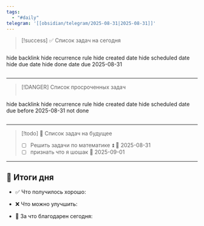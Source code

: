 ```yaml
---
tags:
  - "#daily"
telegram: '[[obsidian/telegram/2025-08-31|2025-08-31]]'
---
```

> [!success] ✅ Список задач на сегодня
> ```tasks
hide backlink 
hide recurrence rule
hide created date
hide scheduled date
hide due date
hide done date
due 2025-08-31
> ```
>

---

> [!DANGER] Список просроченных задач
> ```tasks
hide backlink
hide recurrence rule
hide created date
hide scheduled date
due before 2025-08-31
not done
> ```

---

> [!todo]  📌 Список задач на будущее
> - [ ] Решить задачи по математике ⏫ 📅 2025-08-31
> - [ ] признать что я шошак 📅 2025-09-01 


--- 
## 🌙 Итоги дня

- ✅ Что получилось хорошо:

- ❌ Что можно улучшить:

- 🙏 За что благодарен сегодня:
